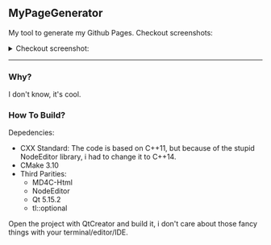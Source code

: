 ## MyPageGenerator

  My tool to generate my Github Pages.
  Checkout screenshots:

<details>
<summary>Checkout screenshot:</summary>

![NULL](Document/Screenshot/1.png)

</details>

---

### Why?

  I don't know, it's cool.

### How To Build?

  Depedencies:
  - CXX Standard: The code is based on C++11, but because of the stupid
                  NodeEditor library, i had to change it to C++14.
  - CMake 3.10
  - Third Parities:
      - MD4C-Html
      - NodeEditor
      - Qt 5.15.2
      - tl::optional

  Open the project with QtCreator and build it, i don't care about
  those fancy things with your terminal/editor/IDE.
